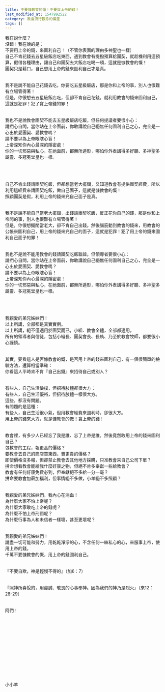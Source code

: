 ```yaml
---
title: 不要慷教會的慨！不要貪上帝的錢！
last_modified_at: 1547992522
category: 教會流行觀念的偏差
tags: []
---
```


我在說什麼？<br>沒錯！我在說的是：<br>不要用上帝的錢，來圖利自己！（不管你表面的理由多神聖也一樣）<br><!--more-->自己不肯花錢去五星級飯店吃東西，遇到教會有提撥預算給團契，就趁機利用這預算，假借各種理由，讓自己和團契去大飯店吃喝一頓，這就是慷教會的慨！<br>團契只是藉口，自己想用上帝的錢來圖利自己才是真。<br><br><br>我不是說不能自己花錢去吃，你要吃五星級飯店，那是你和上帝的事，別人也很難有立場管得著！<br>但是，你很想去五星級飯店吃，但卻不肯自己花錢，就利用教會的錢來圖利自己，這就是犯罪！犯了貪上帝錢的罪！<br><br><br>我也不是說教會團契不能去五星級飯店吃飯，但任何提議者要很小心：<br>請捫心自問，當你站在上帝面前，你敢講說自己絕無任何圖利自己之心，完全是一心出於愛團契、愛教會嗎？<br>請不要以為上帝眼瞎心盲！<br>上帝深知你內心最深的隱密處！<br>你的一切邪惡與私心，在祂面前，都無所遁形，哪怕你外表講得多好聽、多神聖多屬靈、多冠冕堂皇也一樣。<br><br><br><br><br>自己不肯出錢請團契吃飯，但卻想當老大擺闊，又知道教會有提供團契經費，所以利用這經費來請團契吃飯，做自己面子，這就是慷教會的慨！<br>照顧團契是假，利用上帝的錢來充自己面子是真。<br><br><br>我不是說不能自己當老大擺闊，出錢請團契吃飯，反正花你自己的錢，那是你和上帝間的事，別人也很難有立場管得著！<br>但是，你很想擺闊當老大，卻不肯自己出錢，然後腦筋動到教會的錢來，用教會的公帳來圖利自己，用上帝的錢來充自己的面子，這就是犯罪！犯了用上帝的錢來圖利自己面子的罪！<br><br><br>我也不是說不能用教會的錢請團契吃飯聯誼，但領導者要很小心：<br>請捫心自問，當你站在上帝面前，你敢講說自己絕無任何圖利自己之心，完全是一心出於愛團契、愛教會嗎？<br>請不要以為上帝眼瞎心盲！<br>上帝深知你內心最深的隱密處！<br>你的一切邪惡與私心，在祂面前，都無所遁形，哪怕你外表講得多好聽、多神聖多屬靈、多冠冕堂皇也一樣。<br><br><br><br><br>我親愛的弟兄姊妹們！<br>以上所講，全部都是真實實例。<br>以上所講，絕不僅適用於團契而已，小組、教會全體，全部都適用。<br>所有的領導者與信徒，包括小組長、團契會長、長執、乃至於教會牧師，都要很小心謹慎。<br><br><br>其實，要看這人是否慷教會的慨，是否用上帝的錢來圖利自己，有一個很簡單的檢驗方法，還算相當準確：<br>你看這人平時肯不肯『自己出錢』來招待自己或別人？<br><br><br>有些人，自己生活儉樸，但招待肢體卻很大方；<br>有些人，自己生活優裕，但招待肢體一樣很大方。<br>這些，都沒有問題。<br>有問題的是這種：<br>有些人，自己生活很小氣，但用教會經費來圖利時，卻很大方。<br>用上帝的錢來大方，就是慷教會的慨！貪上帝的錢！<br><br><br>教會裡，有多少人已經忘了我是誰、忘了上帝是誰，然後竟然敢用上帝的錢來圖利自己？<br>包教會的工程，報更高的價格？<br>要教會去自己的商店買東西，賣更貴的價格？<br>即使價格沒多報，但卻禁止教會去其他地方採購，只准教會來自己公司下單？<br>拼命想看教會能給我什麼好康之物，但絕不肯多奉獻一些給教會？<br>教會有任何好康免費必到，但奉獻絕不多給一分一毫？<br>拼命要教會加薪加福利，但事情絕不多做，小羊絕不多照顧？<br><br><br>我親愛的弟兄姊妹們，我內心在淌血！<br>為什麼大家不怕上帝呢？<br>為什麼大家敢吃上帝的錢呢？<br>為什麼不怕上帝刑罰呢？<br>為什麼行事為人和未信者一樣壞，甚至更壞呢？<br><br><br>我親愛的弟兄姊妹們！<br>請盡一切可能和努力，用乾乾淨淨的心，不含任何一絲私心的心，來服事上帝，使用上帝的錢。<br>千萬不要慷教會的慨，用上帝的錢圖利自己。<br><br><br>『不要自欺，神是輕慢不得的』（加6：7）<br><br><br>『照神所喜悅的，用虔誠、敬畏的心事奉神。因為我們的神乃是烈火』（來12：28-29）<br><br><br>阿們！<br><br><br><br><br><br><br><br><br><br><br><br><br><br>小小羊<br>
